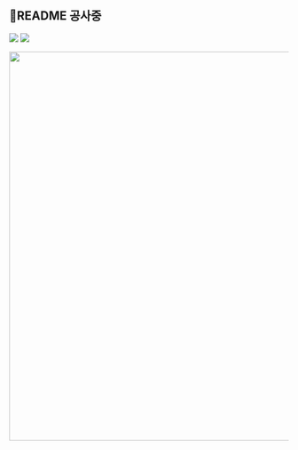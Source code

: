 ## 🔨README 공사중
<a href="https://www.instagram.com/s00ngle/"><img src="https://img.shields.io/badge/Instagram-E4405F?style=flat-square&logo=Instagram&logoColor=white&link=https://www.instagram.com/s00ngle/"/></a>
<a href="https://www.youtube.com/@soongle/"><img src="https://img.shields.io/badge/Youtube-ff0000?style=flat-square&logo=youtube&link=https://www.youtube.com/c/kyleschool"></a>

<img src="https://noonnucc-production.sfo2.cdn.digitaloceanspaces.com/202308/1692878523978236.jpeg" style="width:700px;">

<!--
### Activity

| **Activity**                          | **Details**                     | **Duration**      |
|---------------------------------------|---------------------------------|-------------------|
| SSAFY                                 | 12기 Coding Track               | 2024.07 -         |
| GDSC HUFS                             | 4기 Member <br> 5기 Core Member | 2022.09 - 2024.08 |
| HUFS Code Festival                    | 문제 출제 및 검수 총괄           | 2022, 2023        |
| UMC                                   | 4기 Web 파트                    | 2023.03 - 2023.08 |
| 한국외대 SW 봉사단                     | 23년도 부회장                    | 2022.03 - 2023.12 |
| 덕영고등학교 프로그래밍 강사            | C, Python 강의                   | 2022.05 - 2023.01 |
| 한국외대 고급문제해결기법 강의          | 채점 조교 및 강의 진행            | 2022.03 - 2022.06 |
| 한민고등학교 코딩캠프 강사              | 자료구조, 알고리즘 강의           | 2018, 2019        |

### Award

| **Competition**                          | **Award**                          | **Date**      |
|---------------------------------------|---------------------------------|---------------|
| DSC HUFS Code Festival                | 은상                            | 2019.11.21    |
| ICT 어워드 코리아                      | 알고리즘 부문 장려상             | 2017.07.20    |
| 정보 올림피아드                        | 경기도 지역 장려상               | 2017.04.24    |
| 한민고등학교 정보과학 문제 해결 대회     | 코딩부문 최우수상                | 2016.06.17   |
| RoboCup Korea Open                    | Best Research Award             | 2016.02.27   |
| 한민고등학교 정보 활용대회              | 실용 SW 개발 부문 은상           | 2015.12.30    |
-->
